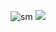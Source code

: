 ![sm](https://raw.githack.com/determin1st/sm-blocks/master/inc/logo.png)
[![](https://data.jsdelivr.com/v1/package/npm/http-fetch-json/badge)](https://www.jsdelivr.com/package/npm/http-fetch-json)



